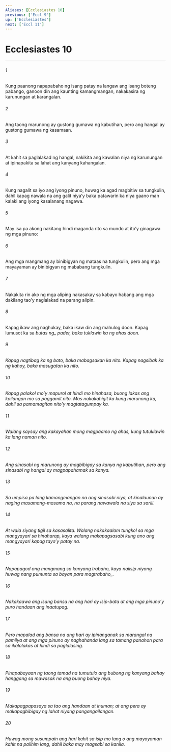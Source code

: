```yaml
---
Aliases: [Ecclesiastes 10]
previous: ['Eccl 9']
up: ['Ecclesiastes']
next: ['Eccl 11']
---
```

# Ecclesiastes 10

***






















###### 1 










Kung paanong napapabaho ng isang patay na langaw ang isang boteng pabango, ganoon din ang kaunting kamangmangan, nakakasira ng karunungan at karangalan. 





















###### 2 










Ang taong marunong ay gustong gumawa ng kabutihan, pero ang hangal ay gustong gumawa ng kasamaan. 





















###### 3 










At kahit sa paglalakad ng hangal, nakikita ang kawalan niya ng karunungan at ipinapakita sa lahat ang kanyang kahangalan. 





















###### 4 










Kung nagalit sa iyo ang iyong pinuno, huwag ka agad magbitiw sa tungkulin, dahil kapag nawala na ang galit niyaʼy baka patawarin ka niya gaano man kalaki ang iyong kasalanang nagawa. 





















###### 5 










May isa pa akong nakitang hindi maganda rito sa mundo at itoʼy ginagawa ng mga pinuno: 





















###### 6 










Ang mga mangmang ay binibigyan ng mataas na tungkulin, pero ang mga mayayaman ay binibigyan ng mababang tungkulin. 





















###### 7 










Nakakita rin ako ng mga aliping nakasakay sa kabayo habang ang mga dakilang taoʼy naglalakad na parang alipin. 





















###### 8 










Kapag ikaw ang naghukay, baka ikaw din ang mahulog doon. Kapag lumusot ka sa <i class="trans-change">butas ng_ pader, baka tuklawin ka ng ahas doon. 





















###### 9 










Kapag nagtibag ka ng bato, baka mabagsakan ka nito. Kapag nagsibak ka ng kahoy, baka masugatan ka nito. 





















###### 10 










Kapag palakol moʼy mapurol at hindi mo hinahasa, buong lakas ang kailangan mo sa paggamit nito. Mas nakakahigit ka kung marunong ka, dahil sa pamamagitan nitoʼy magtatagumpay ka. 





















###### 11 










Walang saysay ang kakayahan mong magpaamo ng ahas, kung tutuklawin ka lang naman nito. 





















###### 12 










Ang sinasabi ng marunong ay magbibigay sa kanya ng kabutihan, pero ang sinasabi ng hangal ay magpapahamak sa kanya. 





















###### 13 










Sa umpisa pa lang kamangmangan na ang sinasabi niya, at kinalaunan ay naging masamang-masama na, na parang nawawala na siya sa sarili. 





















###### 14 










At wala siyang tigil sa kasasalita. Walang nakakaalam tungkol sa mga mangyayari sa hinaharap, kaya walang makapagsasabi kung ano ang mangyayari kapag tayoʼy patay na. 





















###### 15 










Napapagod ang mangmang sa kanyang trabaho, kaya naiisip niyang huwag nang pumunta sa bayan <i class="trans-change">para magtrabaho_. 





















###### 16 










Nakakaawa ang isang bansa na ang hari ay isip-bata at ang mga pinunoʼy puro handaan ang inaatupag. 





















###### 17 










Pero mapalad ang bansa na ang hari ay ipinanganak sa marangal na pamilya at ang mga pinuno ay naghahanda lang sa tamang panahon para sa ikalalakas at hindi sa paglalasing. 





















###### 18 










Pinapabayaan ng taong tamad na tumutulo ang bubong ng kanyang bahay hanggang sa mawasak na ang buong bahay niya. 





















###### 19 










Makapagpapasaya sa tao ang handaan at inuman; at ang pera ay makapagbibigay ng lahat niyang pangangailangan. 





















###### 20 










Huwag mong susumpain ang hari kahit sa isip mo lang o ang mayayaman kahit na palihim lang, dahil baka may magsabi sa kanila.
